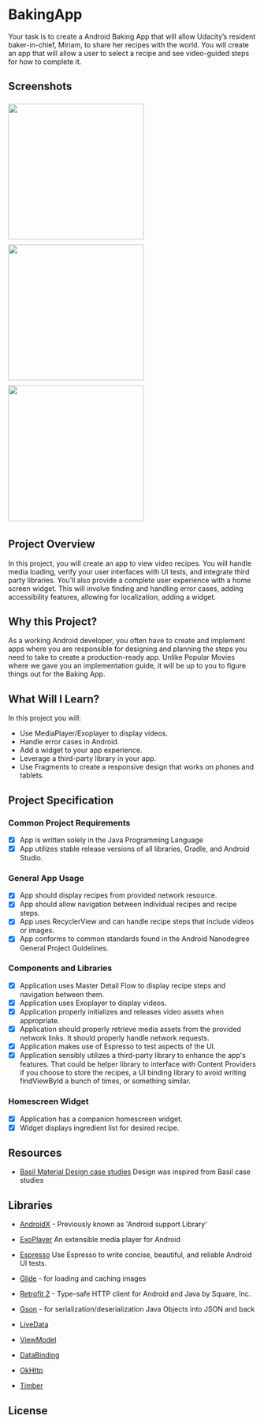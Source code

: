 # BakingApp
Your task is to create a Android Baking App that will allow Udacity’s resident baker-in-chief, Miriam, to share her recipes with the world. You will create an app that will allow a user to select a recipe and see video-guided steps for how to complete it.

## Screenshots
<img src="screenshots/Screenshot_1.png" vspace="5" align= "left" width=275 >
<img src="screenshots/Screenshot_2.png" vspace="5" align= "left" width=275 >
<img src="screenshots/Screenshot_3.png" vspace="5" width=275>


## Project Overview
In this project, you will create an app to view video recipes. You will handle media loading, verify your user interfaces with UI tests, and integrate third party libraries. You'll also provide a complete user experience with a home screen widget. This will involve finding and handling error cases, adding accessibility features, allowing for localization, adding a widget.

## Why this Project?
As a working Android developer, you often have to create and implement apps where you are responsible for designing and planning the steps you need to take to create a production-ready app. Unlike Popular Movies where we gave you an implementation guide, it will be up to you to figure things out for the Baking App.

## What Will I Learn?
In this project you will:
*   Use MediaPlayer/Exoplayer to display videos.
*   Handle error cases in Android.
*   Add a widget to your app experience.
*   Leverage a third-party library in your app.
*   Use Fragments to create a responsive design that works on phones and tablets.

## Project Specification

### Common Project Requirements
- [x]   App is written solely in the Java Programming Language
- [x]   App utilizes stable release versions of all libraries, Gradle, and Android Studio.

### General App Usage
- [x]   App should display recipes from provided network resource.
- [x]   App should allow navigation between individual recipes and recipe steps.
- [x]   App uses RecyclerView and can handle recipe steps that include videos or images.
- [x]   App conforms to common standards found in the Android Nanodegree General Project Guidelines.

### Components and Libraries
- [x]   Application uses Master Detail Flow to display recipe steps and navigation between them.
- [x]   Application uses Exoplayer to display videos.
- [x]   Application properly initializes and releases video assets when appropriate.
- [x]   Application should properly retrieve media assets from the provided network links. It should properly handle network requests.
- [x]   Application makes use of Espresso to test aspects of the UI.
- [x]   Application sensibly utilizes a third-party library to enhance the app's features. That could be helper library to interface with Content Providers if you choose to store the recipes, a UI binding library to avoid writing findViewById a bunch of times, or something similar.

### Homescreen Widget
- [x] Application has a companion homescreen widget.
- [x] Widget displays ingredient list for desired recipe.

## Resources
*   [Basil Material Design case studies](https://material.io/design/material-studies/basil.html) Design was inspired from Basil case studies

## Libraries
*   [AndroidX](https://developer.android.com/jetpack/androidx/) - Previously known as 'Android support Library'
*   [ExoPlayer](https://github.com/google/ExoPlayer) An extensible media player for Android
*   [Espresso](https://developer.android.com/training/testing/espresso/) Use Espresso to write concise, beautiful, and reliable Android UI tests.
*   [Glide](https://github.com/bumptech/glide) - for loading and caching images 

*   [Retrofit 2](https://github.com/square/retrofit) - Type-safe HTTP client for Android and Java by Square, Inc. 
*   [Gson](https://github.com/google/gson) - for serialization/deserialization Java Objects into JSON and back
*   [LiveData](https://developer.android.com/topic/libraries/architecture/livedata)
*   [ViewModel](https://developer.android.com/topic/libraries/architecture/viewmodel)
*   [DataBinding](https://developer.android.com/topic/libraries/data-binding/)
*   [OkHttp](https://github.com/square/okhttp)
*   [Timber](https://github.com/JakeWharton/timber)

## License
